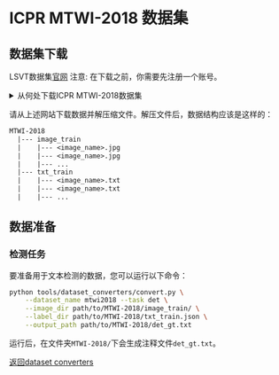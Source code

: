 # ICPR MTWI-2018 数据集

## 数据集下载

LSVT数据集[官网](https://tianchi.aliyun.com/competition/entrance/231651/introduction)
注意: 在下载之前，你需要先注册一个账号。

<details>
    <summary>从何处下载ICPR MTWI-2018数据集</summary>

[下载地址](https://tianchi.aliyun.com/dataset/137084?t=1687249173526).

该数据集共分为3个任务：任务1为网页图像的文本行（列）识别, 任务2为网页图像文本检测, 任务3为端到端的网页图像文本检测和识别，这三个任务共享相同的训练数据：`mtwi_train.zip`；任务1使用`mtwi_task1.zip`作为测试集, 任务2和3使用`mtwi_task2_3.zip`作为测试集。这里我们仅下载和使用`mtw_train.zip`。

</details>

请从上述网站下载数据并解压缩文件。解压文件后，数据结构应该是这样的：
```txt
MTWI-2018
  |--- image_train
  |    |--- <image_name>.jpg
  |    |--- <image_name>.jpg
  |    |--- ...
  |--- txt_train
  |    |--- <image_name>.txt
  |    |--- <image_name>.txt
  |    |--- ...
```

## 数据准备

### 检测任务

要准备用于文本检测的数据，您可以运行以下命令：

```bash
python tools/dataset_converters/convert.py \
    --dataset_name mtwi2018 --task det \
    --image_dir path/to/MTWI-2018/image_train/ \
    --label_dir path/to/MTWI-2018/txt_train.json \
    --output_path path/to/MTWI-2018/det_gt.txt
```

运行后，在文件夹`MTWI-2018/`下会生成注释文件`det_gt.txt`。

[返回dataset converters](converters.md)
